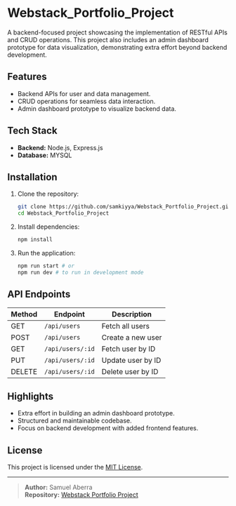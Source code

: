 ﻿# Webstack_Portfolio_Project


A backend-focused project showcasing the implementation of RESTful APIs and CRUD operations. This project also includes an admin dashboard prototype for data visualization, demonstrating extra effort beyond backend development.

## Features
- Backend APIs for user and data management.
- CRUD operations for seamless data interaction.
- Admin dashboard prototype to visualize backend data.

## Tech Stack
- **Backend:** Node.js, Express.js
- **Database:** MYSQL

## Installation
1. Clone the repository:
   ```bash
   git clone https://github.com/samkiyya/Webstack_Portfolio_Project.git
   cd Webstack_Portfolio_Project
   ```

2. Install dependencies:
   ```bash
   npm install
   ```

3. Run the application:
   ```bash
   npm run start # or
   npm run dev # to run in development mode
   ```

## API Endpoints
| Method | Endpoint           | Description            |
|--------|--------------------|------------------------|
| GET    | `/api/users`       | Fetch all users        |
| POST   | `/api/users`       | Create a new user      |
| GET    | `/api/users/:id`   | Fetch user by ID       |
| PUT    | `/api/users/:id`   | Update user by ID      |
| DELETE | `/api/users/:id`   | Delete user by ID      |

## Highlights
- Extra effort in building an admin dashboard prototype.
- Structured and maintainable codebase.
- Focus on backend development with added frontend features.

## License
This project is licensed under the [MIT License](LICENSE).

---

> **Author:** Samuel Aberra  
> **Repository:** [Webstack Portfolio Project](https://github.com/samkiyya/Webstack_Portfolio_Project)
